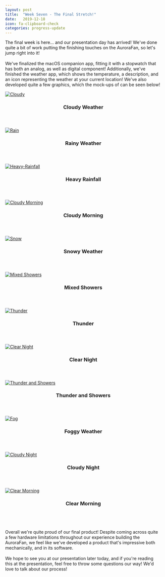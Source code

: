 ```yaml
---
layout: post
title:  "Week Seven - The Final Stretch!"
date:   2019-12-18
icon: fa-clipboard-check
categories: progress-update
---
```


The final week is here... and our presentation day has arrived! We've done quite a bit of work putting the finishing touches on the AuroraFan, so let's jump right into it!<br/><br/> We've finalized the macOS companion app, fitting it with a stopwatch that has both an analog, as well as digital component! Additionally, we've finished the weather app, which shows the temperature, a description, and an icon representing the weather at your current location! We've also developed quite a few graphics, which the mock-ups of can be seen below!<br/>
<div class="row">
    <div class="4u 12u$(mobile)">
      <div class="item">
        <a href="#" class="image fit"><img src="{{ '/assets/Weather-Icons/Cloudy.png' | relative_url }}" alt="Cloudy" /></a>
        <header>
          <h3>Cloudy Weather</h3>
        </header>
      </div>
      <div class="item">
        <a href="#" class="image fit"><img src="{{ '/assets/Weather-Icons/Rain.png' | relative_url }}" alt="Rain" /></a>
        <header>
          <h3>Rainy Weather</h3>
        </header>
      </div>
      <div class="item">
        <a href="#" class="image fit"><img src="{{ 'assets/Weather-Icons/Heavy-Rainfall.png' | relative_url }}" alt="Heavy-Rainfall" /></a>
        <header>
          <h3>Heavy Rainfall</h3>
        </header>
      </div>
      <div class="item">
        <a href="#" class="image fit"><img src="{{ 'assets/Weather-Icons/Cloudy-Morning.png' | relative_url }}" alt="Cloudy Morning" /></a>
        <header>
          <h3>Cloudy Morning</h3>
        </header>
      </div>
    </div>
    <div class="4u 12u$(mobile)">
      <div class="item">
        <a href="#" class="image fit"><img src="{{ 'assets/Weather-Icons/Snow.png' | relative_url }}" alt="Snow" /></a>
        <header>
          <h3>Snowy Weather</h3>
        </header>
      </div>
      <div class="item">
        <a href="#" class="image fit"><img src="{{ 'assets/Weather-Icons/Mixed-Showers.png' | relative_url }}" alt="Mixed Showers" /></a>
        <header>
          <h3>Mixed Showers</h3>
        </header>
      </div>
      <div class="item">
        <a href="#" class="image fit"><img src="{{ 'assets/Weather-Icons/Thunder.png' | relative_url }}" alt="Thunder" /></a>
        <header>
          <h3>Thunder</h3>
        </header>
      </div>
      <div class="item">
        <a href="#" class="image fit"><img src="{{ 'assets/Weather-Icons/Clear-Night.png' | relative_url }}" alt="Clear Night" /></a>
        <header>
          <h3>Clear Night</h3>
        </header>
      </div>
    </div>
    <div class="4u 12u$(mobile)">
      <div class="item">
        <a href="#" class="image fit"><img src="{{ 'assets/Weather-Icons/Thunder-and-Showers.png' | relative_url }}" alt="Thunder and Showers" /></a>
        <header>
          <h3>Thunder and Showers</h3>
        </header>
      </div>
      <div class="item">
        <a href="#" class="image fit"><img src="{{ 'assets/Weather-Icons/Fog.png' | relative_url }}" alt="Fog" /></a>
        <header>
          <h3>Foggy Weather</h3>
        </header>
      </div>
      <div class="item">
        <a href="#" class="image fit"><img src="{{ 'assets/Weather-Icons/Cloudy-Night.png' | relative_url }}" alt="Cloudy Night" /></a>
        <header>
          <h3>Cloudy Night</h3>
        </header>
      </div>
      <div class="item">
        <a href="#" class="image fit"><img src="{{ 'assets/Weather-Icons/Clear-Morning.png' | relative_url }}" alt="Clear Morning" /></a>
        <header>
          <h3>Clear Morning</h3>
        </header>
      </div>
    </div>
  </div>
<br/>
Overall we're quite proud of our final product! Despite coming across quite a few hardware limitations throughout our experience building the AuroraFan, we feel like we've developed a product that's impressive both mechanically, and in its software.<br/><br/>
We hope to see you at our presentation later today, and if you're reading this at the presentation, feel free to throw some questions our way! We'd love to talk about our process!